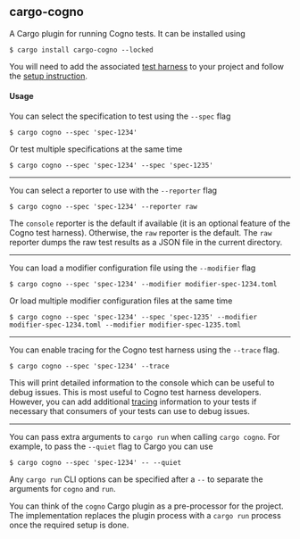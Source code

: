 ## cargo-cogno

A Cargo plugin for running Cogno tests. It can be installed using

```shell
$ cargo install cargo-cogno --locked
```

You will need to add the associated [test harness](https://crates.io/crates/cogno) to your project 
and follow the [setup instruction](https://crates.io/crates/cogno#quick-start).

#### Usage

You can select the specification to test using the `--spec` flag

```shell
$ cargo cogno --spec 'spec-1234'
```

Or test multiple specifications at the same time

```shell
$ cargo cogno --spec 'spec-1234' --spec 'spec-1235'
```

---

You can select a reporter to use with the `--reporter` flag

```shell
$ cargo cogno --spec 'spec-1234' --reporter raw
```

The `console` reporter is the default if available (it is an optional feature of the Cogno test harness). Otherwise, the `raw` reporter is the default.
The `raw` reporter dumps the raw test results as a JSON file in the current directory.

---

You can load a modifier configuration file using the `--modifier` flag

```shell
$ cargo cogno --spec 'spec-1234' --modifier modifier-spec-1234.toml
```

Or load multiple modifier configuration files at the same time

```shell
$ cargo cogno --spec 'spec-1234' --spec 'spec-1235' --modifier modifier-spec-1234.toml --modifier modifier-spec-1235.toml
```

---

You can enable tracing for the Cogno test harness using the `--trace` flag.

```shell
$ cargo cogno --spec 'spec-1234' --trace
```

This will print detailed information to the console which can be useful to debug issues. This is most useful to Cogno test harness developers.
However, you can add additional [tracing](https://docs.rs/tracing/latest/tracing/) information to your tests if necessary that consumers of your tests can use to debug issues.

---

You can pass extra arguments to `cargo run` when calling `cargo cogno`. For example, to pass the `--quiet` flag to Cargo
you can use

```shell
$ cargo cogno --spec 'spec-1234' -- --quiet
```

Any `cargo run` CLI options can be specified after a `--` to separate the arguments for `cogno` and `run`.

You can think of the `cogno` Cargo plugin as a pre-processor for the project. The implementation replaces the plugin process with a
`cargo run` process once the required setup is done.
